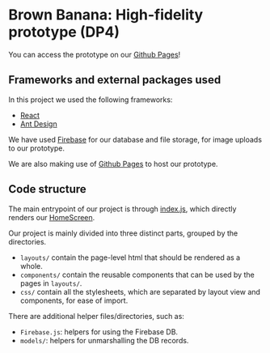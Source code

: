 # Brown Banana: High-fidelity prototype (DP4)

You can access the prototype on our [Github Pages](https://parkgunou.github.io/cs374-brownbanana)!

## Frameworks and external packages used

In this project we used the following frameworks:
* [React](https://reactjs.org/)
* [Ant Design](https://ant.design/)

We have used [Firebase](https://firebase.google.com/) for our database and file storage, for image uploads to our prototype.

We are also making use of [Github Pages](https://pages.github.com/) to host our prototype.

## Code structure

The main entrypoint of our project is through [index.js](src/index.js), which directly renders our [HomeScreen](layouts/HomeScreen.js).

Our project is mainly divided into three distinct parts, grouped by the directories.
* `layouts/` contain the page-level html that should be rendered as a whole.
* `components/` contain the reusable components that can be used by the pages in `layouts/`.
* `css/` contain all the stylesheets, which are separated by layout view and components, for ease of import.

There are additional helper files/directories, such as:
* `Firebase.js`: helpers for using the Firebase DB.
* `models/`: helpers for unmarshalling the DB records.
